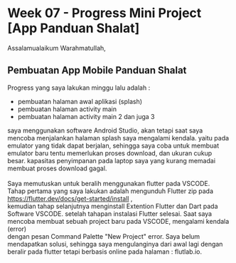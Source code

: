 <h1>Week 07 - Progress Mini Project [App Panduan Shalat]</h1>
Assalamualaikum Warahmatullah, <br>
<h2> Pembuatan App Mobile Panduan Shalat </h2>

Progress yang saya lakukan minggu lalu adalah : 
- pembuatan halaman awal aplikasi (splash)<br>
- pembuatan halaman activity main<br>
- pembuatan halaman activity main 2 dan juga 3<br>

saya menggunakan software Android Studio, akan tetapi saat saya mencoba menjalankan halaman splash
saya mengalami kendala. yaitu pada emulator yang tidak dapat berjalan, sehingga saya coba untuk
membuat emulator baru tentu memerlukan proses download, dan ukuran cukup besar.
kapasitas penyimpanan pada laptop saya yang kurang memadai membuat proses download gagal.
<br><br>
Saya memutuskan untuk beralih menggunakan flutter pada VSCODE.<br>
Tahap pertama yang saya lakukan adalah mengunduh Flutter zip pada https://flutter.dev/docs/get-started/install ,<br>
kemudian tahap selanjutnya menginstall Extention Flutter dan Dart pada Software VSCODE.
setelah tahapan instalasi Flutter selesai. Saat saya mencoba membuat sebuah project baru pada VSCODE, mengalami kendala (error)<br>
dengan pesan Command Palette "New Project" error. Saya belum mendapatkan solusi, sehingga
saya mengulanginya dari awal lagi dengan beralir pada flutter tetapi berbasis online pada halaman : flutlab.io.
